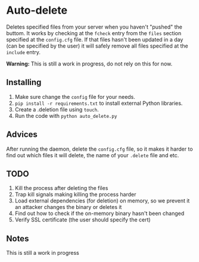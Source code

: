# Auto-delete

Deletes specified files from your server when you haven't "pushed" the buttom. 
It works by checking at the `fcheck` entry from the `files` section 
specified at the `config.cfg` file. If that files hasn't been updated in a day 
(can be specified by the user) it will safely remove all files specified at the
`include` entry.

**Warning:** This is still a work in progress, do not rely on this for now.

## Installing

1. Make sure change the `config` file for your needs.
2. `pip install -r requirements.txt` to install external Python libraries.
3. Create a .deletion file using `touch`.
4. Run the code with `python auto_delete.py`

## Advices
After running the daemon, delete the `config.cfg` file, so it makes it harder to
find out which files it will delete, the name of your `.delete` file and etc.

## TODO
1. Kill the process after deleting the files
2. Trap kill signals making killing the process harder
3. Load external dependencies (for deletion) on memory, so we prevent it an attacker changes the binary or deletes it
  1. Find out how to check if the on-memory binary hasn't been changed
4. Verify SSL certificate (the user should specify the cert)

## Notes
This is still a work in progress
